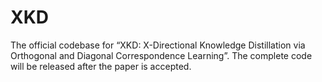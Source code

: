 # XKD

The official codebase for “XKD: X-Directional Knowledge Distillation via Orthogonal and Diagonal Correspondence Learning”. The complete code will be released after the paper is accepted.
